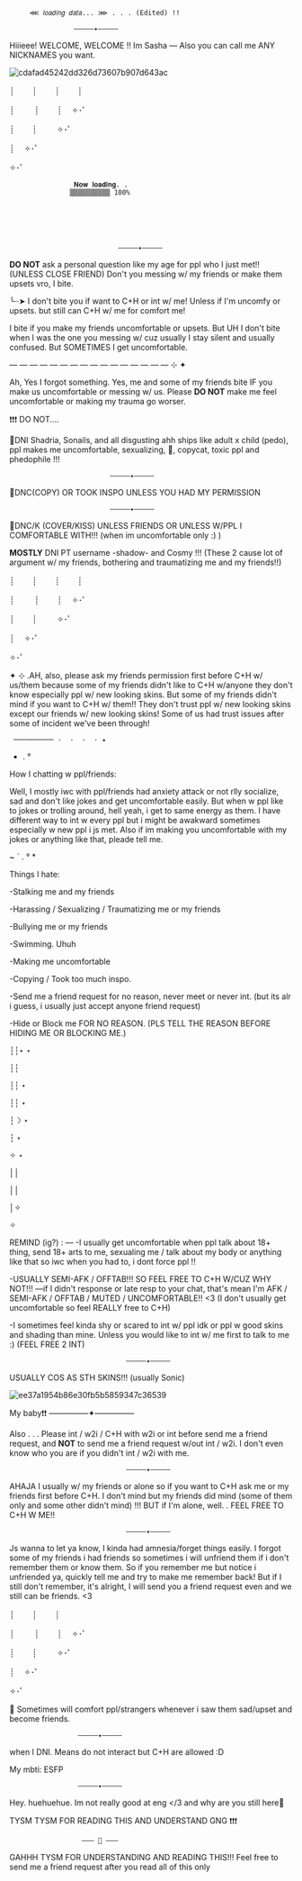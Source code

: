          ⋘ 𝑙𝑜𝑎𝑑𝑖𝑛𝑔 𝑑𝑎𝑡𝑎... ⋙ . . . (Edited) !!

                    —————✦—————

Hiiieee! WELCOME, WELCOME !! Im Sasha — Also you can call me ANY NICKNAMES you want.



![cdafad45242dd326d73607b907d643ac](https://github.com/user-attachments/assets/004c203d-9ba7-4c17-96df-0905bac25d78)





┊　         　┊　         　┊　         　┊

┊　     　    ┊　         　┊　             ✧･ﾟ

┊　         　┊　      　   ✧･ﾟ

┊　             ✧･ﾟ

✧･ﾟ




                    𝐍𝐨𝐰 𝐥𝐨𝐚𝐝𝐢𝐧𝐠. . 
                   ▒▒▒▒▒▒▒▒▒▒ 100%






                               —————✦—————


**DO NOT** ask a personal question like my age for ppl who I just met!! (UNLESS CLOSE FRIEND)
Don't you messing w/ my friends or make them upsets vro, I bite.

╰┈➤ I don't bite you if want to C+H or int w/ me! Unless if I'm uncomfy or upsets. but still can C+H w/ me for comfort me!

I bite if you make my friends uncomfortable or upsets. But UH I don't bite when I was the one you messing w/ cuz usually I stay silent and usually confused. But SOMETIMES I get uncomfortable.

—    —    —    —    —    —    —    —    —    —    —    —    —    —    —    —   ⊹ ✦

Ah, Yes I forgot something. Yes, me and some of my friends bite IF you make us uncomfortable or messing w/ us.
Please **DO NOT** make me feel uncomfortable or making my trauma go worser.

❗❗❗
DO NOT....


🚫DNI Shadria, Sonails, and all disgusting ahh ships like adult x child (pedo), ppl makes me uncomfortable, sexualizing, 🔞, copycat, toxic ppl and phedophile !!! 

                             —————✦—————

🚫DNC(COPY) OR TOOK INSPO UNLESS YOU HAD MY PERMISSION
 
                             —————✦—————
                                
🚫DNC/K (COVER/KISS) UNLESS FRIENDS OR UNLESS W/PPL I COMFORTABLE WITH!!! (when im uncomfortable only :) )

**MOSTLY** DNI PT username -shadow- and Cosmy !!! (These 2 cause lot of argument w/ my friends, bothering and traumatizing me and my friends!!)




┊　         　┊　         　┊　         　┊

┊　     　    ┊　         　┊　            ✧･ﾟ

┊　         　┊　      　   ✧･ﾟ

┊　           ✧･ﾟ

✧･ﾟ



✦ ⊹ .AH, also, please ask my friends permission first before C+H w/ us/them because some of my friends didn't like to C+H w/anyone they don't know especially ppl w/ new looking skins. But some of my friends didn't mind if you want to C+H w/ them!! They don't trust ppl w/ new looking skins except our friends w/ new looking skins! Some of us had trust issues after some of incident we've been through!

     ────────── ·﻿ ﻿ ﻿· ﻿ ·﻿ ﻿ ﻿· ﻿✦                


* .  °


How I chatting w ppl/friends:

Well, I mostly iwc with ppl/friends had anxiety attack or not rlly socialize, sad and don't like jokes and get uncomfortable easily. But when w ppl like to jokes or trolling around, hell yeah, i get to same energy as them. I have different way to int w every ppl but i might be awakward sometimes especially w new ppl i js met. Also if im making you uncomfortable with my jokes or anything like that, pleade tell me.



~    ` . ° *




Things I hate:

-Stalking me and my friends

-Harassing / Sexualizing / Traumatizing me or my friends

-Bullying me or my friends

-Swimming. Uhuh

-Making me uncomfortable

-Copying / Took too much inspo.

-Send me a friend request for no reason, never meet or never int. (but its alr i guess, i usually just accept anyone friend request)

-Hide or Block me FOR NO REASON. (PLS TELL THE REASON BEFORE HIDING ME OR BLOCKING ME.)





┆┆⋆                    ⋆

┆┆

┆┆                                         ⋆

┆┆            ⋆

┆☽                             ⋆

┆      ⋆

✧                       ⋆

││

││

│✧

✧


REMIND (ig?) : —
-I usually get uncomfortable when ppl talk about 18+ thing, send 18+ arts to me, sexualing me / talk about my body or anything like that so iwc when you had to, i dont force ppl !!


-USUALLY SEMI-AFK / OFFTAB!!! SO FEEL FREE TO C+H W/CUZ WHY NOT!!!
—if I didn't response or late resp to your chat, that's mean I'm AFK / SEMI-AFK / OFFTAB / MUTED / UNCOMFORTABLE!! <3
(I don't usually get uncomfortable so feel REALLY free to C+H)


-I sometimes feel kinda shy or scared to int w/ ppl idk or ppl w good skins and shading than mine. Unless you would like to int w/ me first to talk to me :) (FEEL FREE 2 INT)
  
                                 —————✦—————

USUALLY COS AS STH SKINS!!! (usually Sonic)




![ee37a1954b86e30fb5b5859347c36539](https://github.com/user-attachments/assets/03879896-053c-4745-9ee3-51b4fbfad8b4)




 My baby❗❗
                                 —————✦—————

Also . . . Please int / w2i / C+H with w2i or int before send me a friend request, and **NOT** to send me a friend request w/out int / w2i. I don't even know who you are if you didn't int / w2i with me.

                                 —————✦—————

AHAJA I usually w/ my friends or alone so if you want to C+H ask me or my friends first before C+H. I don't mind but my friends did mind (some of them only and some other didn't mind) !!! BUT if I'm alone, well. . FEEL FREE TO C+H W ME!!

                                 —————✦—————

Js wanna to let ya know, I kinda had amnesia/forget things easily. I forgot some of my friends i had friends so sometimes i will unfriend them if i don't remember them or know them. So if you remember me but notice i unfriended ya, quickly tell me and try to make me remember back! But if I still don't remember, it's alright, I will send you a friend request even and we still can be friends. <3

┊　         　┊　         　┊

┊　     　    ┊　         　┊　             ✧･ﾟ

┊　         　┊　      　   ✧･ﾟ

┊　           ✧･ﾟ

✧･ﾟ





💝 Sometimes will comfort ppl/strangers whenever i saw them sad/upset and become friends.

                     —————✦—————

when I DNI. Means do not interact but C+H are allowed :D

My mbti: ESFP

                     —————✦—————

Hey. huehuehue. Im not really good at eng </3 and why are you still here🤔

TYSM TYSM FOR READING THIS AND UNDERSTAND GNG ❗❗❗

                      ——— 🐾 ———

GAHHH TYSM FOR UNDERSTANDING AND READING THIS!!! Feel free to send me a friend request after you read all of this only
